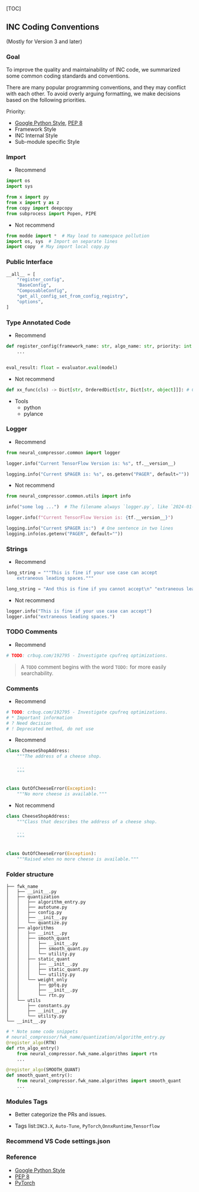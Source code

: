[TOC]



## INC Coding Conventions

 (Mostly for Version 3 and later)

### Goal

To improve the quality and maintainability of INC code, we summarized some common coding standards and conventions.

There are many popular programming conventions, and they may conflict with each other. To avoid overly arguing formatting, we make decisions based on the following priorities.

Priority: 

- [Google Python Style](https://google.github.io/styleguide/pyguide.html#s3.8-comments-and-docstrings), [PEP 8](https://peps.python.org/pep-0008/)
- Framework Style
- INC Internal Style
- Sub-module specific Style

### Import

- Recommend

```python
import os
import sys

from x import py
from x import y as z
from copy import deepcopy
from subprocess import Popen, PIPE
```

- Not recommend

```python
from modde import *  # May lead to namespace pollution
import os, sys  # Import on separate lines
import copy  # May import local copy.py
```



### Public Interface 

```python
__all__ = [
    "register_config",
    "BaseConfig",
    "ComposableConfig",
    "get_all_config_set_from_config_registry",
    "options",
]
```



### Type Annotated Code

- Recommend

```python
def register_config(framework_name: str, algo_name: str, priority: int = 0) -> Callable[..., Any]:
    ...


eval_result: float = evaluator.eval(model)
```

- Not recommend

```python
def xx_func(cls) -> Dict[str, OrderedDict[str, Dict[str, object]]]: # Can't improve the readability
```

- Tools
  - python
  - pylance

### Logger

- Recommend

```python
from neural_compressor.common import logger

logger.info("Current TensorFlow Version is: %s", tf.__version__)

logging.info("Current $PAGER is: %s", os.getenv("PAGER", default=""))  # Better readability
```

- Not recommend

```python
from neural_compressor.common.utils import info

info("some log ...")  # The filename always `logger.py`, like `2024-01-28 10:03:56 [INFO][logger.py:116] some log ...`

logger.info(f"Current TensorFlow Version is: {tf.__version__}")

logging.info("Current $PAGER is:")  # One sentence in two lines
logging.info(os.getenv("PAGER", default=""))
```



### Strings

- Recommend

```python
long_string = """This is fine if your use case can accept
	extraneous leading spaces."""

long_string = "And this is fine if you cannot accept\n" "extraneous leading spaces."
```



- Not recommend

```python
logger.info("This is fine if your use case can accept")
logger.info("extraneous leading spaces.")
```



### TODO Comments

- Recommend

```python
# TODO: crbug.com/192795 - Investigate cpufreq optimizations.
```

> A `TODO` comment begins with the word `TODO:`  for more easily searchability.



### Comments

- Recommend

```python
# TODO: crbug.com/192795 - Investigate cpufreq optimizations.
# * Important information
# ? Need decision
# ! Deprecated method, do not use
```



- Recommend

```python
class CheeseShopAddress:
    """The address of a cheese shop.

    ...
    """


class OutOfCheeseError(Exception):
    """No more cheese is available."""
```

- Not recommend

```python
class CheeseShopAddress:
    """Class that describes the address of a cheese shop.

    ...
    """


class OutOfCheeseError(Exception):
    """Raised when no more cheese is available."""
```



### Folder structure

```shell
├── fwk_name
│   ├── __init__.py
│   ├── quantization
│   │   ├── algorithm_entry.py
│   │   ├── autotune.py
│   │   ├── config.py
│   │   ├── __init__.py
│   │   └── quantize.py
│   ├── algorithms
│   │   ├── __init__.py
│   │   ├── smooth_quant
│   │   │   ├── __init__.py
│   │   │   ├── smooth_quant.py
│   │   │   └── utility.py
│   │   ├── static_quant
│   │   │   ├── __init__.py
│   │   │   ├── static_quant.py
│   │   │   └── utility.py
│   │   └── weight_only
│   │       ├── gptq.py
│   │       ├── __init__.py
│   │       └── rtn.py
│   └── utils
│       ├── constants.py
│       ├── __init__.py
│       └── utility.py
└── __init__.py
```

```python
# * Note some code snippets
# neural_compressor/fwk_name/quantization/algorithm_entry.py
@register_algo(RTN)
def rtn_algo_entry()
    from neural_compressor.fwk_name.algorithms import rtn
    ...

@register_algo(SMOOTH_QUANT)
def smooth_quant_entry():
    from neural_compressor.fwk_name.algorithms import smooth_quant
    ...

```



### Modules Tags

- Better categorize the PRs and issues.

- Tags list:`INC3.X`, `Auto-Tune`, `PyTorch`,`OnnxRuntime`,`Tensorflow`

  

### Recommend VS Code settings.json



### Reference

- [Google Python Style](https://google.github.io/styleguide/pyguide.html#s3.8-comments-and-docstrings)
- [PEP 8](https://peps.python.org/pep-0008/)
- [PyTorch](https://github.com/pytorch/pytorch)
